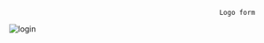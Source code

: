                                                          Logo form
 
![login](https://user-images.githubusercontent.com/66681577/181094878-2500ec69-d569-40af-a3d8-e1fd27a5f6c7.PNG)
